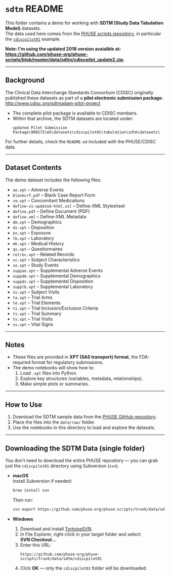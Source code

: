 # `sdtm` README

This folder contains a demo for working with **SDTM (Study Data Tabulation Model)** datasets.  
The data used here comes from the [PHUSE scripts repository](https://github.com/phuse-org/phuse-scripts/tree/master/data/sdtm), in particular the [`cdiscpilot01`](https://github.com/phuse-org/phuse-scripts/tree/master/data/sdtm/cdiscpilot01) example.

**Note: I'm using the updated 2018 version avaialble at: <https://github.com/phuse-org/phuse-scripts/blob/master/data/sdtm/cdiscpilot_update2.zip>.**

---

## Background

The Clinical Data Interchange Standards Consortium (CDISC) originally published these datasets as part of a **pilot electronic submission package**:  
<http://www.cdisc.org/sdtmadam-pilot-project>  

- The complete pilot package is available to CDISC members.  
- Within that archive, the SDTM datasets are located under:  
  ```
  updated Pilot Submission Package\900172\m5\datasets\cdiscpilot01\tabulation\sdtm\datasets\
  ```  

For further details, check the `README.md` included with the PHUSE/CDISC data.

---

## Dataset Contents

The demo dataset includes the following files:

- `ae.xpt` – Adverse Events  
- `blankcrf.pdf` – Blank Case Report Form  
- `cm.xpt` – Concomitant Medications  
- `define-v1-updated-html.xsl` – Define-XML Stylesheet  
- `define.pdf` – Define Document (PDF)  
- `define.xml` – Define-XML Metadata  
- `dm.xpt` – Demographics  
- `ds.xpt` – Disposition  
- `ex.xpt` – Exposure  
- `lb.xpt` – Laboratory  
- `mh.xpt` – Medical History  
- `qs.xpt` – Questionnaires  
- `relrec.xpt` – Related Records  
- `sc.xpt` – Subject Characteristics  
- `se.xpt` – Study Events  
- `suppae.xpt` – Supplemental Adverse Events  
- `suppdm.xpt` – Supplemental Demographics  
- `suppds.xpt` – Supplemental Disposition  
- `supplb.xpt` – Supplemental Laboratory  
- `sv.xpt` – Subject Visits  
- `ta.xpt` – Trial Arms  
- `te.xpt` – Trial Elements  
- `ti.xpt` – Trial Inclusion/Exclusion Criteria  
- `ts.xpt` – Trial Summary  
- `tv.xpt` – Trial Visits  
- `vs.xpt` – Vital Signs  

---

## Notes

- These files are provided in **XPT (SAS transport) format**, the FDA-required format for regulatory submissions.  
- The demo notebooks will show how to:
  1. Load `.xpt` files into Python.  
  2. Explore key structures (variables, metadata, relationships).  
  3. Make simple plots or summaries.  

---

## How to Use

1. Download the SDTM sample data from the [PHUSE GitHub repository](https://github.com/phuse-org/phuse-scripts/tree/master/data/sdtm/cdiscpilot01).  
2. Place the files into the `data/raw/` folder.  
3. Use the notebooks in this directory to load and explore the datasets.  


---

## Downloading the SDTM Data (single folder)

You don’t need to download the entire PHUSE repository — you can grab just the `cdiscpilot01` directory using Subversion (`svn`).

- **macOS**  
  Install Subversion if needed:  
  ```bash
  brew install svn
  ```  
  Then run:  
  ```bash
  svn export https://github.com/phuse-org/phuse-scripts/trunk/data/sdtm/cdiscpilot01
  ```

- **Windows**  
  1. Download and install [TortoiseSVN](https://tortoisesvn.net/downloads.html).  
  2. In File Explorer, right-click in your target folder and select:  
     **SVN Checkout...**  
  3. Enter this URL:  
     ```
     https://github.com/phuse-org/phuse-scripts/trunk/data/sdtm/cdiscpilot01
     ```  
  4. Click **OK** — only the `cdiscpilot01` folder will be downloaded.  